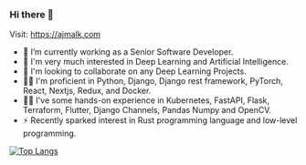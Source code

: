 ### Hi there 👋  
Visit: https://ajmalk.com
- 🔭 I’m currently working as a Senior Software Developer.  
- 🌱 I'm very much interested in Deep Learning and Artificial Intelligence.  
- 👯 I'm looking to collaborate on any Deep Learning Projects.  
- ✌🏽 I'm proficient in Python, Django, Django rest framework, PyTorch, React, Nextjs, Redux, and Docker. 
- ✌🏽 I've some hands-on experience in Kubernetes, FastAPI, Flask, Terraform, Flutter, Django Channels, Pandas Numpy and OpenCV.
- ⚡ Recently sparked interest in Rust programming language and low-level programming.  
<!--
**aiwizzard/aiwizzard** is a ✨ _special_ ✨ repository because its `README.md` (this file) appears on your GitHub profile.

Here are some ideas to get you started:

- 🔭 I’m currently working on Machine Learning
- 🌱 I’m currently learning ...
- 👯 I’m looking to collaborate on ...
- 🤔 I’m looking for help with ...
- 💬 Ask me about ...
- 📫 How to reach me: ...
- 😄 Pronouns: ...
- ⚡ Fun fact: ...
-->  
[![Top Langs](https://github-readme-stats-git-masterrstaa-rickstaa.vercel.app/api/top-langs/?username=aiwizzard&count_private=true)](https://github.com/aiwizzard/github-readme-stats)
